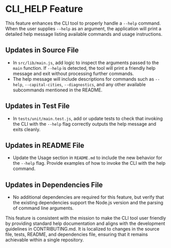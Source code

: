 # CLI_HELP Feature

This feature enhances the CLI tool to properly handle a `--help` command. When the user supplies `--help` as an argument, the application will print a detailed help message listing available commands and usage instructions.

## Updates in Source File

- In `src/lib/main.js`, add logic to inspect the arguments passed to the `main` function. If `--help` is detected, the tool will print a friendly help message and exit without processing further commands.
- The help message will include descriptions for commands such as `--help`, `--capital-cities`, `--diagnostics`, and any other available subcommands mentioned in the README.

## Updates in Test File

- In `tests/unit/main.test.js`, add or update tests to check that invoking the CLI with the `--help` flag correctly outputs the help message and exits cleanly.

## Updates in README File

- Update the Usage section in `README.md` to include the new behavior for the `--help` flag. Provide examples of how to invoke the CLI with the help command.

## Updates in Dependencies File

- No additional dependencies are required for this feature, but verify that the existing dependencies support the Node.js version and the parsing of command line arguments.

This feature is consistent with the mission to make the CLI tool user friendly by providing standard help documentation and aligns with the development guidelines in CONTRIBUTING.md. It is localized to changes in the source file, tests, README, and dependencies file, ensuring that it remains achievable within a single repository.